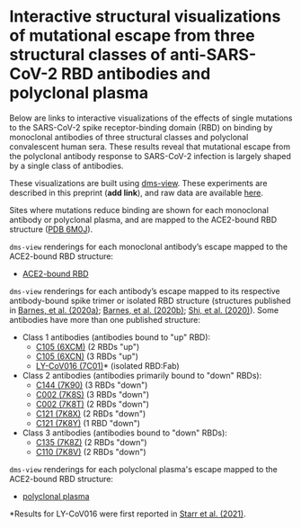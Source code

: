 # Interactive structural visualizations of mutational escape from three structural classes of anti-SARS-CoV-2 RBD antibodies and polyclonal plasma

Below are links to interactive visualizations of the effects of single mutations to the SARS-CoV-2 spike receptor-binding domain (RBD) on binding by monoclonal antibodies of three structural classes and polyclonal convalescent human sera. These results reveal that mutational escape from the polyclonal antibody response to SARS-CoV-2 infection is largely shaped by a single class of antibodies.

These visualizations are built using [dms-view](https://dms-view.github.io/docs/). These experiments are described in this preprint (**add link**), and raw data are available [here](https://github.com/jbloomlab/SARS-CoV-2-RBD_MAP_Rockefeller/blob/main/results/supp_data/NY_mabs_sera_raw_data.csv).

Sites where mutations reduce binding are shown for each monoclonal antibody or polyclonal plasma, and are mapped to the ACE2-bound RBD structure ([PDB 6M0J](https://www.rcsb.org/structure/6M0J)).

`dms-view` renderings for each monoclonal antibody’s escape mapped to the ACE2-bound RBD structure:
 - <a href="https://dms-view.github.io/?markdown-url=https%3A%2F%2Fraw.githubusercontent.com%2Fjbloomlab%2FSARS-CoV-2-RBD_MAP_Rockefeller%2Fmain%2Fdata%2Fdms-view_metadata.md&pdb-url=https%3A%2F%2Fraw.githubusercontent.com%2Fjbloomlab%2FSARS-CoV-2-RBD_MAP_Rockefeller%2Fmain%2Fdata%2Fpdbs%2F6M0J.pdb&data-url=https%3A%2F%2Fraw.githubusercontent.com%2Fjbloomlab%2FSARS-CoV-2-RBD_MAP_Rockefeller%2Fmain%2Fresults%2Fsupp_data%2FRockefeller_antibodies_6m0j_dms-view_data.csv&condition=C105&site_metric=site_total+escape&mutation_metric=mut_escape+color+ACE2+bind&selected_sites=417%2C420%2C421%2C453%2C455%2C456%2C460%2C473%2C475%2C487&protein-data-color=lightgray&protein-other-color=mediumpurple" target="_blank">ACE2-bound RBD</a>

`dms-view` renderings for each antibody’s escape mapped to its respective antibody-bound spike trimer or isolated RBD structure (structures published in [Barnes, et al. (2020a)](https://www.sciencedirect.com/science/article/pii/S0092867420307571?via%3Dihub); [Barnes, et al. (2020b)](https://www.nature.com/articles/s41586-020-2852-1); [Shi, et al. (2020)](https://www.nature.com/articles/s41586-020-2381-y)). Some antibodies have more than one published structure:
 - Class 1 antibodies (antibodies bound to "up" RBD):
     - <a href="https://dms-view.github.io/?markdown-url=https%3A%2F%2Fraw.githubusercontent.com%2Fjbloomlab%2FSARS-CoV-2-RBD_MAP_Rockefeller%2Fmain%2Fdata%2Fdms-view_metadata.md&pdb-url=https%3A%2F%2Fraw.githubusercontent.com%2Fjbloomlab%2FSARS-CoV-2-RBD_MAP_Rockefeller%2Fmain%2Fdata%2Fpdbs%2F6xcm.pdb&data-url=https%3A%2F%2Fraw.githubusercontent.com%2Fjbloomlab%2FSARS-CoV-2-RBD_MAP_Rockefeller%2Fmain%2Fresults%2Fsupp_data%2FNY_mabs_sera_6xcm_dms-view_data.csv&condition=C105&site_metric=site_total+escape&mutation_metric=mut_escape+color+ACE2+bind&selected_sites=417%2C420%2C421%2C453%2C455%2C456%2C460%2C473%2C475%2C487&protein-data-color=lightgray&protein-other-color=slateblue" target="_blank">C105 (6XCM)</a> (2 RBDs "up")
     - <a href="https://dms-view.github.io/?markdown-url=https%3A%2F%2Fraw.githubusercontent.com%2Fjbloomlab%2FSARS-CoV-2-RBD_MAP_Rockefeller%2Fmain%2Fdata%2Fdms-view_metadata.md&pdb-url=https%3A%2F%2Fraw.githubusercontent.com%2Fjbloomlab%2FSARS-CoV-2-RBD_MAP_Rockefeller%2Fmain%2Fdata%2Fpdbs%2F6xcn.pdb&data-url=https%3A%2F%2Fraw.githubusercontent.com%2Fjbloomlab%2FSARS-CoV-2-RBD_MAP_Rockefeller%2Fmain%2Fresults%2Fsupp_data%2FNY_mabs_sera_6xcn_dms-view_data.csv&condition=C105&site_metric=site_total+escape&mutation_metric=mut_escape+color+ACE2+bind&selected_sites=417%2C420%2C421%2C453%2C455%2C456%2C460%2C473%2C475%2C487&protein-data-color=lightgray&protein-other-color=slateblue" target="_blank">C105 (6XCN)</a> (3 RBDs "up")
     - <a href="https://dms-view.github.io/?markdown-url=https%3A%2F%2Fraw.githubusercontent.com%2Fjbloomlab%2FSARS-CoV-2-RBD_MAP_Rockefeller%2Fmain%2Fdata%2Fdms-view_metadata.md&pdb-url=https%3A%2F%2Fraw.githubusercontent.com%2Fjbloomlab%2FSARS-CoV-2-RBD_MAP_Rockefeller%2Fmain%2Fdata%2Fpdbs%2F7c01_single.pdb&data-url=https%3A%2F%2Fraw.githubusercontent.com%2Fjbloomlab%2FSARS-CoV-2-RBD_MAP_Rockefeller%2Fmain%2Fresults%2Fsupp_data%2FNY_mabs_sera_7c01_dms-view_data.csv&condition=LY-CoV016&site_metric=site_total+escape&mutation_metric=mut_escape+color+ACE2+bind&selected_sites=417%2C420%2C455%2C456%2C460%2C472%2C473%2C475%2C476%2C486%2C487%2C489%2C504&protein-data-color=lightgray&protein-other-color=slateblue" target="_blank">LY-CoV016 (7C01)</a>* (isolated RBD:Fab)
 - Class 2 antibodies (antibodies primarily bound to "down" RBDs):
     - <a href="link_goes_here" target="_blank">C144 (7K90)</a> (3 RBDs "down")
     - <a href="link_goes_here" target="_blank">C002 (7K8S)</a> (3 RBDs "down")
     - <a href="link_goes_here" target="_blank">C002 (7K8T)</a> (2 RBDs "down")
     - <a href="link_goes_here" target="_blank">C121 (7K8X)</a> (2 RBDs "down")
     - <a href="link_goes_here" target="_blank">C121 (7K8Y)</a> (1 RBD "down")
 - Class 3 antibodies (antibodies bound to "down" RBDs):
     - <a href="link_goes_here" target="_blank">C135 (7K8Z)</a> (2 RBDs "down")
     - <a href="link_goes_here" target="_blank">C110 (7K8V)</a> (2 RBDs "down")

`dms-view` renderings for each polyclonal plasma's escape mapped to the ACE2-bound RBD structure:
 - <a href="https://dms-view.github.io/?markdown-url=https%3A%2F%2Fraw.githubusercontent.com%2Fjbloomlab%2FSARS-CoV-2-RBD_MAP_Rockefeller%2Fmain%2Fdata%2Fdms-view_metadata.md&pdb-url=https%3A%2F%2Fraw.githubusercontent.com%2Fjbloomlab%2FSARS-CoV-2-RBD_MAP_Rockefeller%2Fmain%2Fdata%2Fpdbs%2F6M0J.pdb&data-url=https%3A%2F%2Fraw.githubusercontent.com%2Fjbloomlab%2FSARS-CoV-2-RBD_MAP_Rockefeller%2Fmain%2Fresults%2Fsupp_data%2FNussenzweig_serum_6m0j_dms-view_data.csv&condition=COV-021&site_metric=site_total+escape&mutation_metric=mut_escape+color+ACE2+bind&selected_sites=406%2C443%2C447%2C448%2C449%2C455%2C456%2C472%2C473%2C484%2C485%2C486%2C489%2C490%2C493%2C494%2C496%2C501%2C503&protein-data-color=lightgray&protein-other-color=mediumpurple" target="_blank">polyclonal plasma</a>

*Results for LY-CoV016 were first reported in [Starr et al. (2021)](https://science.sciencemag.org/content/371/6531/850.long).
